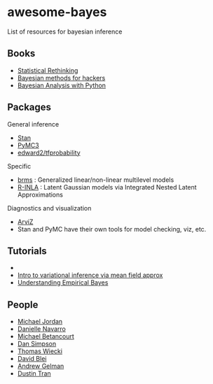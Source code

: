 # awesome-bayes
List of resources for bayesian inference

## Books

* [Statistical Rethinking](https://xcelab.net/rm/statistical-rethinking/)
* [Bayesian methods for hackers](http://camdavidsonpilon.github.io/Probabilistic-Programming-and-Bayesian-Methods-for-Hackers/)
* [Bayesian Analysis with Python](https://www.amazon.com/gp/product/1789341655/ref=dbs_a_def_rwt_bibl_vppi_i0)


## Packages

General inference
* [Stan](https://mc-stan.org/)
* [PyMC3](https://docs.pymc.io/)
* [edward2/tfprobability](https://github.com/tensorflow/probability/tree/master/tensorflow_probability/python/edward2)

Specific
* [brms](https://github.com/paul-buerkner/brms) : Generalized linear/non-linear multilevel models
* [R-INLA](http://www.r-inla.org/) : Latent Gaussian models via Integrated Nested Latent Approximations

Diagnostics and visualization
* [ArviZ](https://arviz-devs.github.io/arviz/)
* Stan and PyMC have their own tools for model checking, viz, etc.

## Tutorials

* 
* [Intro to variational inference via mean field approx](https://blog.evjang.com/2016/08/variational-bayes.html)
* [Understanding Empirical Bayes](http://varianceexplained.org/r/empirical_bayes_baseball/)


## People

* [Michael Jordan](https://people.eecs.berkeley.edu/~jordan/)
* [Danielle Navarro](https://compcogscisydney.org/)
* [Michael Betancourt](https://betanalpha.github.io/)
* [Dan Simpson](https://twitter.com/dan_p_simpson?lang=en)
* [Thomas Wiecki](https://www.patreon.com/twiecki)
* [David Blei](http://www.cs.columbia.edu/~blei/)
* [Andrew Gelman](http://www.stat.columbia.edu/~gelman/)
* [Dustin Tran](http://dustintran.com/)

